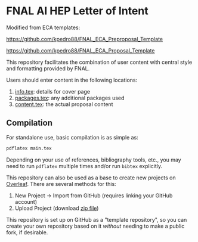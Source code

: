 # FNAL AI HEP Letter of Intent

Modified from ECA templates: 

https://github.com/kpedro88/FNAL_ECA_Preproposal_Template 

https://github.com/kpedro88/FNAL_ECA_Proposal_Template

This repository facilitates the combination of user content with central style and formatting provided by FNAL.

Users should enter content in the following locations:
1. [info.tex](./info.tex): details for cover page
2. [packages.tex](./packages.tex): any additional packages used
3. [content.tex](./content.tex): the actual proposal content

## Compilation

For standalone use, basic compilation is as simple as:
```bash
pdflatex main.tex
```

Depending on your use of references, bibliography tools, etc., you may need to run `pdflatex` multiple times and/or run `bibtex` explicitly.

This repository can also be used as a base to create new projects on [Overleaf](https://overleaf.com).
There are several methods for this:
1. New Project -> Import from GitHub (requires linking your GitHub account)
2. Upload Project (download [zip file](https://github.com/kpedro88/FNAL_ECA_Template/archive/refs/heads/main.zip))

This repository is set up on GitHub as a "template repository", so you can create your own repository based on it *without* needing to make a public fork, if desirable.
